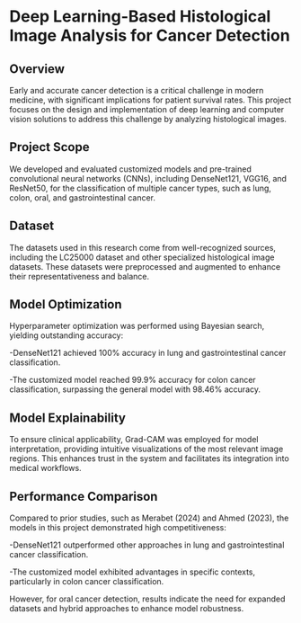 # Deep Learning-Based Histological Image Analysis for Cancer Detection

## Overview

Early and accurate cancer detection is a critical challenge in modern medicine, with significant implications for patient survival rates. This project focuses on the design and implementation of deep learning and computer vision solutions to address this challenge by analyzing histological images.

## Project Scope

We developed and evaluated customized models and pre-trained convolutional neural networks (CNNs), including DenseNet121, VGG16, and ResNet50, for the classification of multiple cancer types, such as lung, colon, oral, and gastrointestinal cancer.

## Dataset

The datasets used in this research come from well-recognized sources, including the LC25000 dataset and other specialized histological image datasets. These datasets were preprocessed and augmented to enhance their representativeness and balance.

## Model Optimization

Hyperparameter optimization was performed using Bayesian search, yielding outstanding accuracy:

-DenseNet121 achieved 100% accuracy in lung and gastrointestinal cancer classification.

-The customized model reached 99.9% accuracy for colon cancer classification, surpassing the general model with 98.46% accuracy.

## Model Explainability

To ensure clinical applicability, Grad-CAM was employed for model interpretation, providing intuitive visualizations of the most relevant image regions. This enhances trust in the system and facilitates its integration into medical workflows.

## Performance Comparison

Compared to prior studies, such as Merabet (2024) and Ahmed (2023), the models in this project demonstrated high competitiveness:

-DenseNet121 outperformed other approaches in lung and gastrointestinal cancer classification.

-The customized model exhibited advantages in specific contexts, particularly in colon cancer classification.

However, for oral cancer detection, results indicate the need for expanded datasets and hybrid approaches to enhance model robustness.


